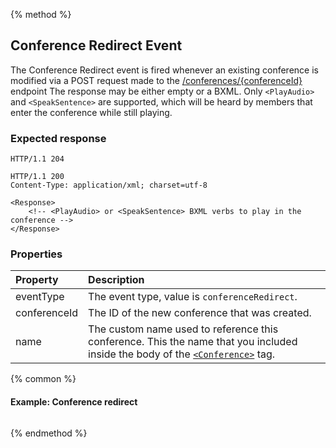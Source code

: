 {% method %}
## Conference Redirect Event
The Conference Redirect event is fired whenever an existing conference is modified via a POST request made to the [/conferences/{conferenceId}](../../methods/conferences/postConferencesConferenceId.md) endpoint
The response may be either empty or a BXML. Only `<PlayAudio>` and `<SpeakSentence>` are supported, which will be heard by members that enter the conference while still playing.

### Expected response

```http
HTTP/1.1 204
```

```http
HTTP/1.1 200
Content-Type: application/xml; charset=utf-8

<Response>
    <!-- <PlayAudio> or <SpeakSentence> BXML verbs to play in the conference -->
</Response>
```

### Properties

| Property     | Description |
|:-------------|:------------|
| eventType    | The event type, value is `conferenceRedirect`. |
| conferenceId | The ID of the new conference that was created. |
| name         | The custom name used to reference this conference. This the name that you included inside the body of the [`<Conference>`](../verbs/conference.md) tag. |

{% common %}

#### Example: Conference redirect

```

```

{% endmethod %}
